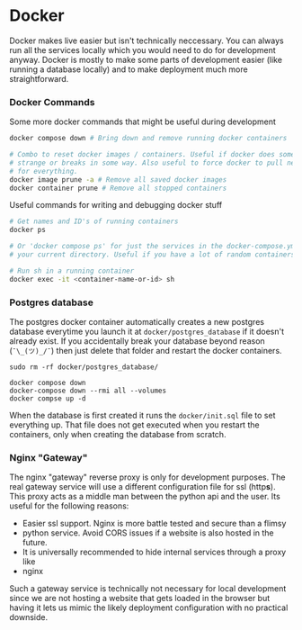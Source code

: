 # Docker

Docker makes live easier but isn't technically neccessary. You can always run
all the services locally which you would need to do for development anyway.
Docker is mostly to make some parts of development easier (like running a
database locally) and to make deployment much more straightforward.

### Docker Commands

Some more docker commands that might be useful during development

```bash
docker compose down # Bring down and remove running docker containers

# Combo to reset docker images / containers. Useful if docker does something
# strange or breaks in some way. Also useful to force docker to pull new images
# for everything.
docker image prune -a # Remove all saved docker images
docker container prune # Remove all stopped containers
```

Useful commands for writing and debugging docker stuff

```bash
# Get names and ID's of running containers
docker ps 

# Or 'docker compose ps' for just the services in the docker-compose.yml file in
# your current directory. Useful if you have a lot of random containers running. 

# Run sh in a running container
docker exec -it <container-name-or-id> sh
```

### Postgres database

The postgres docker container automatically creates a new postgres database
everytime you launch it at `docker/postgres_database` if it doesn't already
exist. If you accidentally break your database beyond reason (`¯\_(ツ)_/¯`) then
just delete that folder and restart the docker containers.

```commandline
sudo rm -rf docker/postgres_database/
```

```commandline
docker compose down
docker-compose down --rmi all --volumes
docker compse up -d
```

When the database is first created it runs the `docker/init.sql` file to set
everything up. That file does not get executed when you restart the containers,
only when creating the database from scratch.

### Nginx "Gateway"

The nginx "gateway" reverse proxy is only for development purposes. The real
gateway service will use a different configuration file for ssl (http**s**).
This proxy acts as a middle man between the python api and the user. Its useful
for the following reasons:
- Easier ssl support. Nginx is more battle tested and secure than a flimsy
- python service. Avoid CORS issues if a website is also hosted in the future.
- It is universally recommended to hide internal services through a proxy like
- nginx

Such a gateway service is technically not necessary for local development since
we are not hosting a website that gets loaded in the browser but having it lets 
us mimic the likely deployment configuration with no practical downside.
